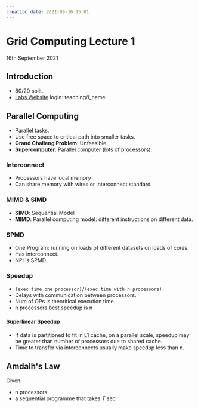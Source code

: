 ```yaml
---
creation date: 2021-09-16 15:01
---
```

#  Grid Computing Lecture 1
16th September 2021

## Introduction
- 80/20 split.
- [Labs Website](http://www.cs.ucc.ie/~stabirca/teaching/CS4402/)  login: teaching/l_name

## Parallel Computing
- Parallel tasks. 
- Use free space to critical path into smaller tasks.
- **Grand Challeng Problem**: Unfeasible
- **Supercomputer**: Parallel computer (lots of processors).

### Interconnect
- Processors have local memory
- Can share memory with wires or interconnect standard.

### MIMD & SIMD
- **SIMD**: Sequential Model
- **MIMD**: Parallel computing model: different instructions on different data.

### SPMD
- One Program: running on loads of different datasets on loads of cores.
- Has interconnect.
- NPI is SPMD.

### Speedup
- `(exec time one processor)/(exec time with n processors).`
- Delays with communication between processors.
- Num of OPs is theoritical execution time.
- n processors best speedup is n
#### Superlinear Speedup
- If data is partitioned to fit in L1 cache, on a parallel scale, speedup may be greater than number of processors due to shared cache.
- Time to transfer via interconnects usually make speedup less than n.

## Amdalh's Law
Given:
- n processors
- a sequential programme that takes *T* sec